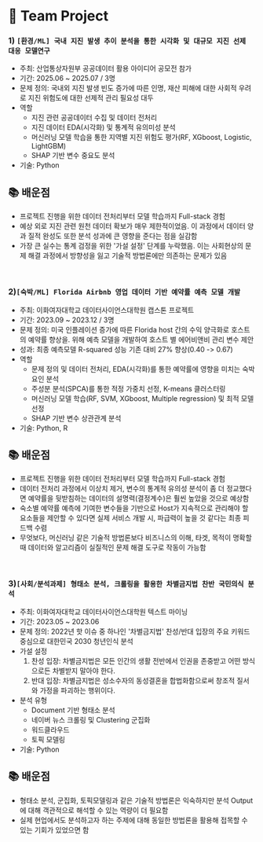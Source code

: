 # 💼 Team Project

### 1) `[환경/ML] 국내 지진 발생 추이 분석을 통한 시각화 및 대규모 지진 선제 대응 모델연구`
- 주최: 산업통상자원부 공공데이터 활용 아이디어 공모전 참가
- 기간: 2025.06 ~ 2025.07 / 3명
- 문제 정의: 국내외 지진 발생 빈도 증가에 따른 인명, 재산 피해에 대한 사회적 우려로 지진 위험도에 대한 선제적 관리 필요성 대두
- 역할
  * 지진 관련 공공데이터 수집 및 데이터 전처리
  * 지진 데이터 EDA(시각화) 및 통계적 유의미성 분석
  * 머신러닝 모델 학습을 통한 지역별 지진 위험도 평가(RF, XGboost, Logistic, LightGBM)
  * SHAP 기반 변수 중요도 분석
- 기술: Python

## 📚 배운점
  * 프로젝트 진행을 위한 데이터 전처리부터 모델 학습까지 Full-stack 경험
  * 예상 외로 지진 관련 원천 데이터 확보가 매우 제한적이었음. 이 과정에서 데이터 양과 질적 완성도 또한 분석 성과에 큰 영향을 준다는 점을 실감함
  * 가장 큰 실수는 통계 검정을 위한 '가설 설정' 단계를 누락했음. 이는 사회현상의 문제 해결 과정에서 방향성을 잃고 기술적 방법론에만 의존하는 문제가 있음
<br>

### 2)`[숙박/ML] Florida Airbnb 영업 데이터 기반 예약률 예측 모델 개발`
- 주최: 이화여자대학교 데이터사이언스대학원 캡스톤 프로젝트
- 기간: 2023.09 ~ 2023.12 / 3명
- 문제 정의: 미국 인플레이션 증가에 따른 Florida host 간의 수익 양극화로 호스트의 예약률 향상을. 위해 예측 모델을 개발하여 호스트 별 에어비앤비 관리 변수 제안
- 성과: 최종 예측모델 R-squared 성능 기존 대비 27% 향상(0.40 -> 0.67)
- 역할
  * 문제 정의 및 데이터 전처리, EDA(시각화)를 통한 예약률에 영향을 미치는 숙박 요인 분석
  * 주성분 분석(SPCA)를 통한 적정 가중치 선정, K-means 클러스터링
  * 머신러닝 모델 학습(RF, SVM, XGboost, Multiple regression) 및 최적 모델 선정
  * SHAP 기반 변수 상관관계 분석
- 기술: Python, R

## 📚 배운점
  * 프로젝트 진행을 위한 데이터 전처리부터 모델 학습까지 Full-stack 경험
  * 데이터 전처리 과정에서 이상치 제거, 변수의 통계적 유의성 분석이 좀 더 정교했다면 예약률을 뒷받침하는 데이터의 설명력(결정계수)은 훨씬 높았을 것으로 예상함
  * 숙소별 예약률 예측에 기여한 변수들을 기반으로 Host가 지속적으로 관리해야 할 요소들을 제안할 수 있다면 실제 서비스 개발 시, 파급력이 높을 것 같다는 최종 피드백 수렴
  * 무엇보다, 머신러닝 같은 기술적 방법론보다 비즈니스의 이해, 타겟, 목적이 명확할 때 데이터와 알고리즘이 실질적인 문제 해결 도구로 작동이 가능함
<br>

### 3)`[사회/분석과제] 형태소 분석, 크롤링을 활용한 차별금지법 찬반 국민의식 분석`
- 주최: 이화여자대학교 데이터사이언스대학원 텍스트 마이닝
- 기간: 2023.05 ~ 2023.06
- 문제 정의: 2022년 핫 이슈 중 하나인 '차별금지법' 찬성/반대 입장의 주요 키워드 중심으로 대한민국 2030 청년인식 분석
- 가설 설정
  1) 찬성 입장: 차별금지법은 모든 인간의 생활 전반에서 인권을 존중받고 어떤 방식으로든 차별받지 말아야 한다.
  2) 반대 입장: 차별금지법은 성소수자의 동성결혼을 합법화함으로써 창조적 질서와 가정을 파괴하는 행위이다.
- 분석 유형
  * Document 기반 형태소 분석
  * 네이버 뉴스 크롤링 및 Clustering 군집화
  * 워드클라우드
  * 토픽 모델링
- 기술: Python

  
## 📚 배운점
  * 형태소 분석, 군집화, 토픽모델링과 같은 기술적 방법론은 익숙하지만 분석 Output에 대해 객관적으로 해석할 수 있는 역량이 더 필요함
  * 실제 현업에서도 분석하고자 하는 주제에 대해 동일한 방법론을 활용해 접목할 수 있는 기회가 있었으면 함
<br>
